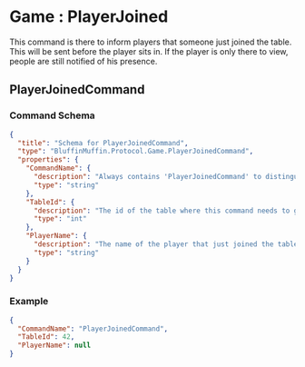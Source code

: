 # Game : PlayerJoined

This command is there to inform players that someone just joined the table. This will be sent before the player sits in. If the player is only there to view, people are still notified of his presence.

## PlayerJoinedCommand

### Command Schema

```json
{
  "title": "Schema for PlayerJoinedCommand",
  "type": "BluffinMuffin.Protocol.Game.PlayerJoinedCommand",
  "properties": {
    "CommandName": {
      "description": "Always contains 'PlayerJoinedCommand' to distinguish the command from others.",
      "type": "string"
    },
    "TableId": {
      "description": "The id of the table where this command needs to go",
      "type": "int"
    },
    "PlayerName": {
      "description": "The name of the player that just joined the table.",
      "type": "string"
    }
  }
}
```

### Example

```json
{
  "CommandName": "PlayerJoinedCommand",
  "TableId": 42,
  "PlayerName": null
}
```

